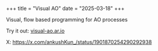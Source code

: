 +++
title = "Visual AO"
date = "2025-03-18"
+++

Visual, flow based programming for AO processes

Try it out: [visual-ao.ar.io](https://visual-ao.ar.io)

X: https://x.com/ankushKun_/status/1901870254290292938
